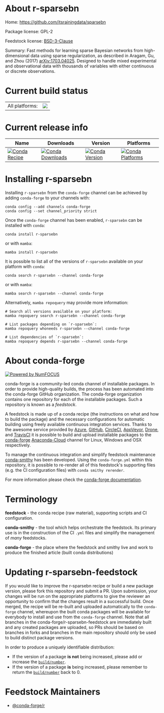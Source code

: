 About r-sparsebn
================

Home: https://github.com/itsrainingdata/sparsebn

Package license: GPL-2

Feedstock license: [BSD-3-Clause](https://github.com/conda-forge/r-sparsebn-feedstock/blob/main/LICENSE.txt)

Summary: Fast methods for learning sparse Bayesian networks from high-dimensional data using sparse regularization, as described in Aragam, Gu, and Zhou (2017) <arXiv:1703.04025>. Designed to handle mixed experimental and observational data with thousands of variables with either continuous or discrete observations.

Current build status
====================


<table><tr><td>All platforms:</td>
    <td>
      <a href="https://dev.azure.com/conda-forge/feedstock-builds/_build/latest?definitionId=2417&branchName=main">
        <img src="https://dev.azure.com/conda-forge/feedstock-builds/_apis/build/status/r-sparsebn-feedstock?branchName=main">
      </a>
    </td>
  </tr>
</table>

Current release info
====================

| Name | Downloads | Version | Platforms |
| --- | --- | --- | --- |
| [![Conda Recipe](https://img.shields.io/badge/recipe-r--sparsebn-green.svg)](https://anaconda.org/conda-forge/r-sparsebn) | [![Conda Downloads](https://img.shields.io/conda/dn/conda-forge/r-sparsebn.svg)](https://anaconda.org/conda-forge/r-sparsebn) | [![Conda Version](https://img.shields.io/conda/vn/conda-forge/r-sparsebn.svg)](https://anaconda.org/conda-forge/r-sparsebn) | [![Conda Platforms](https://img.shields.io/conda/pn/conda-forge/r-sparsebn.svg)](https://anaconda.org/conda-forge/r-sparsebn) |

Installing r-sparsebn
=====================

Installing `r-sparsebn` from the `conda-forge` channel can be achieved by adding `conda-forge` to your channels with:

```
conda config --add channels conda-forge
conda config --set channel_priority strict
```

Once the `conda-forge` channel has been enabled, `r-sparsebn` can be installed with `conda`:

```
conda install r-sparsebn
```

or with `mamba`:

```
mamba install r-sparsebn
```

It is possible to list all of the versions of `r-sparsebn` available on your platform with `conda`:

```
conda search r-sparsebn --channel conda-forge
```

or with `mamba`:

```
mamba search r-sparsebn --channel conda-forge
```

Alternatively, `mamba repoquery` may provide more information:

```
# Search all versions available on your platform:
mamba repoquery search r-sparsebn --channel conda-forge

# List packages depending on `r-sparsebn`:
mamba repoquery whoneeds r-sparsebn --channel conda-forge

# List dependencies of `r-sparsebn`:
mamba repoquery depends r-sparsebn --channel conda-forge
```


About conda-forge
=================

[![Powered by
NumFOCUS](https://img.shields.io/badge/powered%20by-NumFOCUS-orange.svg?style=flat&colorA=E1523D&colorB=007D8A)](https://numfocus.org)

conda-forge is a community-led conda channel of installable packages.
In order to provide high-quality builds, the process has been automated into the
conda-forge GitHub organization. The conda-forge organization contains one repository
for each of the installable packages. Such a repository is known as a *feedstock*.

A feedstock is made up of a conda recipe (the instructions on what and how to build
the package) and the necessary configurations for automatic building using freely
available continuous integration services. Thanks to the awesome service provided by
[Azure](https://azure.microsoft.com/en-us/services/devops/), [GitHub](https://github.com/),
[CircleCI](https://circleci.com/), [AppVeyor](https://www.appveyor.com/),
[Drone](https://cloud.drone.io/welcome), and [TravisCI](https://travis-ci.com/)
it is possible to build and upload installable packages to the
[conda-forge](https://anaconda.org/conda-forge) [Anaconda-Cloud](https://anaconda.org/)
channel for Linux, Windows and OSX respectively.

To manage the continuous integration and simplify feedstock maintenance
[conda-smithy](https://github.com/conda-forge/conda-smithy) has been developed.
Using the ``conda-forge.yml`` within this repository, it is possible to re-render all of
this feedstock's supporting files (e.g. the CI configuration files) with ``conda smithy rerender``.

For more information please check the [conda-forge documentation](https://conda-forge.org/docs/).

Terminology
===========

**feedstock** - the conda recipe (raw material), supporting scripts and CI configuration.

**conda-smithy** - the tool which helps orchestrate the feedstock.
                   Its primary use is in the construction of the CI ``.yml`` files
                   and simplify the management of *many* feedstocks.

**conda-forge** - the place where the feedstock and smithy live and work to
                  produce the finished article (built conda distributions)


Updating r-sparsebn-feedstock
=============================

If you would like to improve the r-sparsebn recipe or build a new
package version, please fork this repository and submit a PR. Upon submission,
your changes will be run on the appropriate platforms to give the reviewer an
opportunity to confirm that the changes result in a successful build. Once
merged, the recipe will be re-built and uploaded automatically to the
`conda-forge` channel, whereupon the built conda packages will be available for
everybody to install and use from the `conda-forge` channel.
Note that all branches in the conda-forge/r-sparsebn-feedstock are
immediately built and any created packages are uploaded, so PRs should be based
on branches in forks and branches in the main repository should only be used to
build distinct package versions.

In order to produce a uniquely identifiable distribution:
 * If the version of a package **is not** being increased, please add or increase
   the [``build/number``](https://docs.conda.io/projects/conda-build/en/latest/resources/define-metadata.html#build-number-and-string).
 * If the version of a package **is** being increased, please remember to return
   the [``build/number``](https://docs.conda.io/projects/conda-build/en/latest/resources/define-metadata.html#build-number-and-string)
   back to 0.

Feedstock Maintainers
=====================

* [@conda-forge/r](https://github.com/conda-forge/r/)

